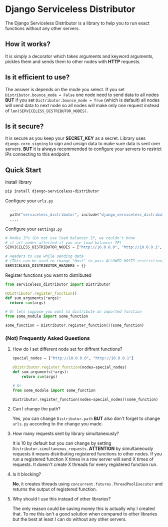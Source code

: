 # Django Serviceless Distributor
The Django Serviceless Distributor is a library to help you to run exact functions without any other servers.

## How it works?
It is simply a decorator which takes arguments and keyword arguments, pickles them and sends them to other nodes with **HTTP** requests.

## Is it efficient to use?
The answer is depends on the mode you select. If you set `Distributor.bounce_mode = False` one node need to send data to all nodes **BUT** if you set `Distributor.bounce_mode = True` (which is default) all nodes will send data to next node so all nodes will make only one request instead of `len(SERVICELESS_DISTRIBUTOR_NODES)`.

## Is it secure?
It is secure as you keep your **SECRET_KEY** as a secret. Library uses `django.core.signing` to sign and unsign data to make sure data is sent over servers. **BUT** it is always recommended to configure your servers to restrict IPs connecting to this endpoint.

## Quick Start
Install library
```bash
pip install django-serviceless-distributor
```

Configure your `urls.py`
```py
  ....
  path("serviceless_distributor", include("django_serviceless_distributor.urls")),
  ....
```

Configure your `settings.py`
```py
# Nodes IPs (Do not use load balancer IP, we couldn't know
# if all nodes affected if you use load balancer IP)
SERVICELESS_DISTRIBUTOR_NODES = ["http://10.0.0.0", "http://10.0.0.1", ....]

# Headers to use while sending data
# (This can be used to change "Host" to pass ALLOWED_HOSTS restriction)
SERVICELESS_DISTRIBUTOR_HEADERS = {}
```

Register functions you want to distributed
```py
from serviceless_distributor import Distributor

@Distributor.register_function()
def sum_arguments(*args):
  return sum(args)

# Or lets suppose you want to distribute an imported function
from some_module import some_function

some_function = Distributor.register_function()(some_function)
```


### (Not) Frequently Asked Questions
1. How do I set different node set for diffrent functions?
    ```py
    special_nodes = ["http://10.0.0.0", "http://10.0.0.1"]

    @Distributor.register_function(nodes=special_nodes)
    def sum_arguments(*args):
        return sum(args)

    # Or
    from some_module import some_function

    Distributor.register_function(nodes=special_nodes)(some_function)
    ```

2. Can I change the path?

    Yes, you can change `Distributor.path` **BUT** also don't forget to change `urls.py` according to the change you made.

3. How many requests sent by library simultaneously?

    It is 10 by default but you can change by setting `Distributor.simultaneous_requests`. **ATTENTION** by simultaneously requests it means distributing registered functions to other nodes. If you run a registered function X times in a row server will send X times of requests. It doesn't create X threads for every registered function run.

4. Is it blocking?

    **No**, it creates threads using `concurrent.futures.ThreadPoolExecutor` and returns the output of registered function.

5. Why should I use this instead of other libraries?

    The only reason could be saving money this is actually why I created that. To me this isn't a good solution when compared to other libraries but the best at least I can do without any other servers.
